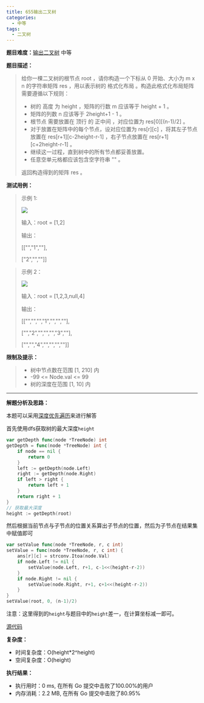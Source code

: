 ```yaml
---
title: 655输出二叉树
categories:
  - 中等
tags:
  - 二叉树
---
```

**题目难度：**[输出二叉树](https://leetcode.cn/problems/print-binary-tree/) 中等

**题目描述：**

> 给你一棵二叉树的根节点 root ，请你构造一个下标从 0 开始、大小为 m x n 的字符串矩阵 res ，用以表示树的 格式化布局 。构造此格式化布局矩阵需要遵循以下规则：
> 
> - 树的 高度 为 height ，矩阵的行数 m 应该等于 height + 1 。
> - 矩阵的列数 n 应该等于 2height+1 - 1 。
> - 根节点 需要放置在 顶行 的 正中间 ，对应位置为 res[0][(n-1)/2] 。
> - 对于放置在矩阵中的每个节点，设对应位置为 res[r][c] ，将其左子节点放置在 res[r+1][c-2height-r-1] ，右子节点放置在 res[r+1][c+2height-r-1] 。
> - 继续这一过程，直到树中的所有节点都妥善放置。
> - 任意空单元格都应该包含空字符串 "" 。
> 
> 返回构造得到的矩阵 res 。

**测试用例：**

> 示例 1:
>
> ![](../img/leetcode/655输出二叉树/print1-tree.jpg)
> 
> 输入：root = [1,2]
> 
> 输出：
> 
> [["","1",""],
> 
> ["2","",""]]


> 示例 2：
> 
> ![](../img/leetcode/655输出二叉树/print2-tree.jpg)
> 
> 输入：root = [1,2,3,null,4]
> 
> 输出：
> 
> [["","","","1","","",""],
> 
> ["","2","","","","3",""],
> 
> ["","","4","","","",""]]


**限制及提示：**
> - 树中节点数在范围 [1, 210] 内
> - -99 <= Node.val <= 99
> - 树的深度在范围 [1, 10] 内

---
**解题分析及思路：**

本题可以采用[深度优先遍历](/dfs)来进行解答

首先使用dfs获取树的最大深度`height`
```go
var getDepth func(node *TreeNode) int
getDepth = func(node *TreeNode) int {
    if node == nil {
        return 0
    }
    left := getDepth(node.Left)
    right := getDepth(node.Right)
    if left > right {
        return left + 1
    }
    return right + 1
}
// 获取最大深度
height := getDepth(root)
```
然后根据当前节点与子节点的位置关系算出子节点的位置，然后为子节点在结果集中赋值即可

```go
var setValue func(node *TreeNode, r, c int)
setValue = func(node *TreeNode, r, c int) {
    ans[r][c] = strconv.Itoa(node.Val)
    if node.Left != nil {
        setValue(node.Left, r+1, c-1<<(height-r-2))
    }
    if node.Right != nil {
        setValue(node.Right, r+1, c+1<<(height-r-2))
    }
}
setValue(root, 0, (n-1)/2)
```


注意：这里得到的`height`与题目中的`height`差一，在计算坐标减一即可。

[源代码](https://github.com/lomtom/algorithm-go/blob/main/leetcode/655输出二叉树_test.go)

**复杂度：**
- 时间复杂度：O(height*2^height)
- 空间复杂度：O(height)

**执行结果：**

- 执行用时：0 ms, 在所有 Go 提交中击败了100.00%的用户
- 内存消耗：2.2 MB, 在所有 Go 提交中击败了80.95%

